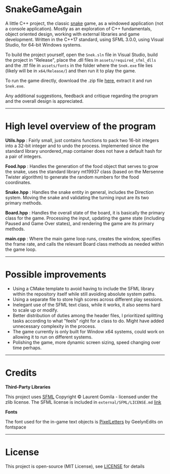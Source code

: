 # SnakeGameAgain

A little C++ project, the classic [snake](https://en.wikipedia.org/wiki/Snake_(video_game_genre)) game, as a windowed application (not a console application). Mostly as an exploration of C++ fundamentals, object oriented design, working with external libraries and game development. Written in the C++17 standard, using SFML 3.0.0, using Visual Studio, for 64-bit Windows systems.

To build the project yourself, open the `Snek.sln` file in Visual Studio, build the project in "Release", place the .dll files in `assets/required_sfml_dlls` and the .ttf file in `assets/fonts` in the folder where the `Snek.exe` file lies (likely will be in `x64/Release/`) and then run it to play the game.

To run the game directly, download the .zip file [here](https://github.com/Venerance/SnakeGameUsingSFML/releases/download/v1.0/SnakeGame.zip), extract it and run `Snek.exe`.

Any additional suggestions, feedback and critique regarding the program and the overall design is appreciated.

***

# High level overview of the program

**Utils.hpp**
:   Fairly small, just contains functions to pack two 16-bit integers into a 32-bit integer and to undo the process. Implemented since the standard library unordered_map container does not have a default hash for a pair of integers.

**Food.hpp**
:   Handles the generation of the food object that serves to grow the snake, uses the standard library mt19937 class (based on the Mersenne Twister algorithm) to generate the random numbers for the food coordinates.

**Snake.hpp**
:   Handles the snake entity in general, includes the Direction system. Moving the snake and validating the turning input are its two primary methods.

**Board.hpp**
:   Handles the overall state of the board, it is basically the primary class for the game. Processing the input, updating the game state (including Paused and Game Over states), and rendering the game are its primary methods. 

**main.cpp**
:   Where the main game loop runs, creates the window, specifies the frame rate, and calls the relevant Board class methods as needed within the game loop.

***

# Possible improvements

- Using a CMake template to avoid having to include the SFML library within the repository itself while still avoiding absolute system paths.
- Using a separate file to store high scores across different play sessions.
- Inelegant use of the SFML text class, while it works, it also seems hard to scale up or modify.
- Better distribution of duties among the header files, I prioritized splitting tasks according to what "feels" right for a class to do. Might have added unnecessary complexity in the process.
- The game currently is only built for Window x64 systems, could work on allowing it to run on different systems.
- Polishing the game, more dynamic screen sizing, speed changing over time perhaps.

***

# Credits

**Third-Party Libraries**

This project uses [SFML](https://github.com/SFML/SFML) 
Copyright © Laurent Gomila - licensed under the zlib license.
The SFML license is included in `external/SFML/LICENSE.md` [link](external/SFML/LICENSE.md)

**Fonts**

The font used for the in-game text objects is [PixelLetters](https://www.fontspace.com/pixelletters-font-f22954) by GeelynEdits on fontspace

***

# License

This project is open-source (MIT License), see [LICENSE](LICENSE.txt) for details
